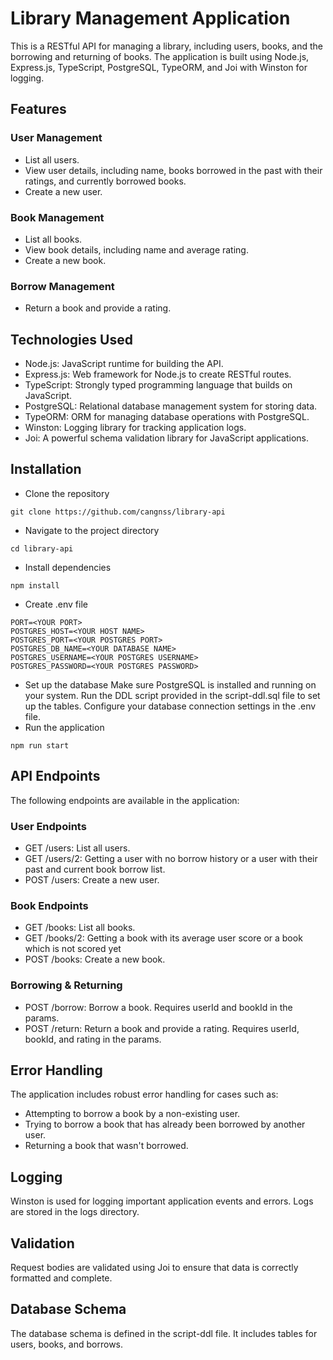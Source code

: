 
# Library Management Application

This is a RESTful API for managing a library, including users, books, and the borrowing and returning of books. The application is built using Node.js, Express.js, TypeScript, PostgreSQL, TypeORM, and Joi with Winston for logging.


## Features
### User Management

- List all users.
- View user details, including name, books borrowed in the past with their ratings, and currently borrowed books.
- Create a new user.
### Book Management
- List all books.
- View book details, including name and average rating.
- Create a new book.

### Borrow Management
- Return a book and provide a rating.

## Technologies Used
- Node.js: JavaScript runtime for building the API.
- Express.js: Web framework for Node.js to create RESTful routes.
- TypeScript: Strongly typed programming language that builds on JavaScript.
- PostgreSQL: Relational database management system for storing data.
- TypeORM: ORM for managing database operations with PostgreSQL.
- Winston: Logging library for tracking application logs.
- Joi: A powerful schema validation library for JavaScript applications.

## Installation
- Clone the repository
```
git clone https://github.com/cangnss/library-api
```
- Navigate to the project directory
```
cd library-api
```
- Install dependencies
```
npm install
```
- Create .env file
```
PORT=<YOUR PORT>
POSTGRES_HOST=<YOUR HOST NAME>
POSTGRES_PORT=<YOUR POSTGRES PORT>
POSTGRES_DB_NAME=<YOUR DATABASE NAME>
POSTGRES_USERNAME=<YOUR POSTGRES USERNAME>
POSTGRES_PASSWORD=<YOUR POSTGRES PASSWORD>
```
- Set up the database
Make sure PostgreSQL is installed and running on your system. Run the DDL script provided in the script-ddl.sql file to set up the tables.
Configure your database connection settings in the .env file.
- Run the application
```
npm run start
```

## API Endpoints
The following endpoints are available in the application:
### User Endpoints
- GET /users: List all users.
- GET /users/2: Getting a user with no borrow history or a user with their past and current book borrow list.
- POST /users: Create a new user.

### Book Endpoints
- GET /books: List all books.
- GET /books/2: Getting a book with its average user score or a book which is not scored yet
- POST /books: Create a new book.

### Borrowing & Returning
- POST /borrow: Borrow a book. Requires userId and bookId in the params.
- POST /return: Return a book and provide a rating. Requires userId, bookId, and rating in the params.

## Error Handling
The application includes robust error handling for cases such as:
- Attempting to borrow a book by a non-existing user.
- Trying to borrow a book that has already been borrowed by another user.
- Returning a book that wasn't borrowed.

## Logging
Winston is used for logging important application events and errors. Logs are stored in the logs directory.

## Validation
Request bodies are validated using Joi to ensure that data is correctly formatted and complete.

## Database Schema
The database schema is defined in the script-ddl file. It includes tables for users, books, and borrows.
